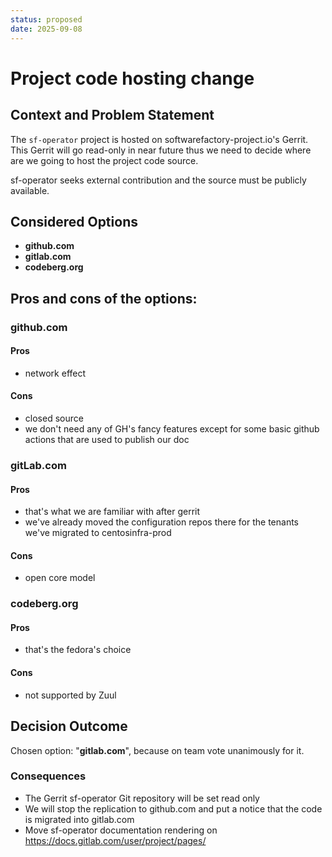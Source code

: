 ```yaml
---
status: proposed
date: 2025-09-08
---
```


# Project code hosting change

## Context and Problem Statement

The `sf-operator` project is hosted on softwarefactory-project.io's Gerrit. This Gerrit will go read-only in near future thus we need to decide where are we going to host the project code source.

sf-operator seeks external contribution and the source must be publicly available.

## Considered Options

*   **github.com**
*   **gitlab.com**
*   **codeberg.org**

## Pros and cons of the options:

### github.com

#### Pros

* network effect

#### Cons

- closed source
- we don't need any of GH's fancy features except for some basic github actions that are used to publish our doc

### gitLab.com

#### Pros

- that's what we are familiar with after gerrit
- we've already moved the configuration repos there for the tenants we've migrated to centosinfra-prod

#### Cons

- open core model

### codeberg.org

#### Pros

- that's the fedora's choice

#### Cons

- not supported by Zuul


## Decision Outcome

Chosen option: "**gitlab.com**", because on team vote unanimously for it.

### Consequences

- The Gerrit sf-operator Git repository will be set read only
- We will stop the replication to github.com and put a notice that the code is migrated into gitlab.com
- Move sf-operator documentation rendering on https://docs.gitlab.com/user/project/pages/
